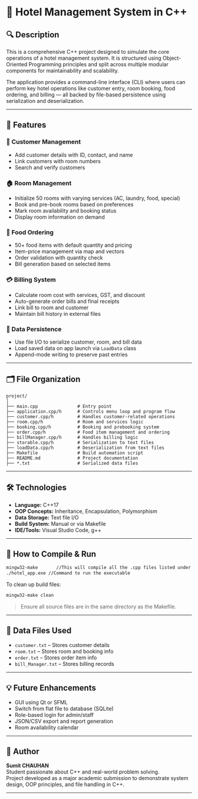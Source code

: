 # 🏨 Hotel Management System in C++

## 🔍 Description

This is a comprehensive C++ project designed to simulate the core operations of a hotel management system. It is structured using Object-Oriented Programming principles and split across multiple modular components for maintainability and scalability.

The application provides a command-line interface (CLI) where users can perform key hotel operations like customer entry, room booking, food ordering, and billing — all backed by file-based persistence using serialization and deserialization.

---

## 🚀 Features

### 👥 Customer Management
- Add customer details with ID, contact, and name
- Link customers with room numbers
- Search and verify customers

### 🏠 Room Management
- Initialize 50 rooms with varying services (AC, laundry, food, special)
- Book and pre-book rooms based on preferences
- Mark room availability and booking status
- Display room information on demand

### 🍔 Food Ordering
- 50+ food items with default quantity and pricing
- Item-price management via map and vectors
- Order validation with quantity check
- Bill generation based on selected items

### 💳 Billing System
- Calculate room cost with services, GST, and discount
- Auto-generate order bills and final receipts
- Link bill to room and customer
- Maintain bill history in external files

### 💾 Data Persistence
- Use file I/O to serialize customer, room, and bill data
- Load saved data on app launch via `LoadData` class
- Append-mode writing to preserve past entries

---

## 🗂️ File Organization

```
project/
│
├── main.cpp               # Entry point
├── application.cpp/h      # Controls menu loop and program flow
├── customer.cpp/h         # Handles customer-related operations
├── room.cpp/h             # Room and services logic
├── booking.cpp/h          # Booking and prebooking system
├── order.cpp/h            # Food item management and ordering
├── billManager.cpp/h      # Handles billing logic
├── storable.cpp/h         # Serialization to text files
├── loadData.cpp/h         # Deserialization from text files
├── Makefile               # Build automation script
├── README.md              # Project documentation
├── *.txt                  # Serialized data files
```

---

## 🛠️ Technologies

- **Language:** C++17  
- **OOP Concepts:** Inheritance, Encapsulation, Polymorphism  
- **Data Storage:** Text file I/O  
- **Build System:** Manual or via Makefile  
- **IDE/Tools:** Visual Studio Code, g++

---

## 🧪 How to Compile & Run

```bash
mingw32-make       //This will compile all the .cpp files listed under SRC and produce an executable listed on target
./hotel_app.exe //Command to run the executable
```

To clean up build files:
```bash
mingw32-make clean
```

> Ensure all source files are in the same directory as the Makefile.

---

## 📂 Data Files Used

- `customer.txt` – Stores customer details
- `room.txt` – Stores room and booking info
- `order.txt` – Stores order item info
- `bill_Manager.txt` – Stores billing records

---

## 💡 Future Enhancements

- GUI using Qt or SFML
- Switch from flat file to database (SQLite)
- Role-based login for admin/staff
- JSON/CSV export and report generation
- Room availability calendar

---

## 🙌 Author

**Sumit CHAUHAN**  
Student passionate about C++ and real-world problem solving.  
Project developed as a major academic submission to demonstrate system design, OOP principles, and file handling in C++.

---